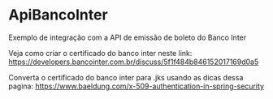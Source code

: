 # ApiBancoInter
Exemplo de integração com a API de emissão de boleto do Banco Inter

Veja como criar o certificado do banco inter neste link:
https://developers.bancointer.com.br/discuss/5f1f484b846152017169d0a5

Converta o certificado do banco inter para .jks usando as dicas dessa pagina:
https://www.baeldung.com/x-509-authentication-in-spring-security


